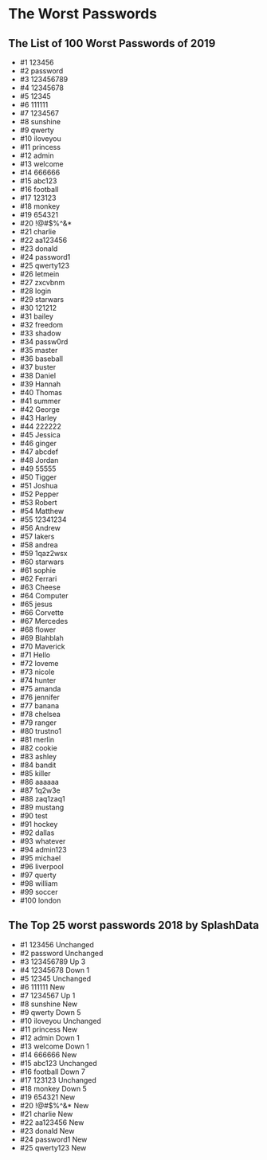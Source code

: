 # The Worst Passwords 

## The List of 100 Worst Passwords of 2019

- #1 123456
- #2 password
- #3 123456789
- #4 12345678
- #5 12345
- #6 111111
- #7 1234567
- #8 sunshine
- #9 qwerty
- #10 iloveyou
- #11 princess
- #12 admin
- #13 welcome
- #14 666666
- #15 abc123
- #16 football
- #17 123123
- #18 monkey
- #19 654321
- #20 !@#$%^&*
- #21 charlie
- #22 aa123456
- #23 donald
- #24 password1
- #25 qwerty123
- #26 letmein
- #27 zxcvbnm
- #28 login
- #29 starwars
- #30 121212
- #31 bailey
- #32 freedom
- #33 shadow
- #34 passw0rd
- #35 master
- #36 baseball
- #37 buster
- #38 Daniel
- #39 Hannah
- #40 Thomas
- #41 summer
- #42 George
- #43 Harley
- #44 222222
- #45 Jessica
- #46 ginger
- #47 abcdef
- #48 Jordan
- #49 55555
- #50 Tigger
- #51 Joshua
- #52 Pepper
- #53 Robert
- #54 Matthew
- #55 12341234
- #56 Andrew
- #57 lakers
- #58 andrea
- #59 1qaz2wsx
- #60 starwars
- #61 sophie
- #62 Ferrari
- #63 Cheese
- #64 Computer
- #65 jesus
- #66 Corvette
- #67 Mercedes
- #68 flower
- #69 Blahblah
- #70 Maverick
- #71 Hello
- #72 loveme
- #73 nicole
- #74 hunter
- #75 amanda
- #76 jennifer
- #77 banana
- #78 chelsea
- #79 ranger
- #80 trustno1
- #81 merlin
- #82 cookie
- #83 ashley
- #84 bandit
- #85 killer
- #86 aaaaaa
- #87 1q2w3e
- #88 zaq1zaq1
- #89 mustang
- #90 test
- #91 hockey
- #92 dallas
- #93 whatever
- #94 admin123
- #95 michael
- #96 liverpool
- #97 querty
- #98 william
- #99 soccer
- #100 london

## The Top 25 worst passwords 2018 by SplashData

- #1 123456 Unchanged
- #2 password Unchanged
- #3 123456789 Up 3
- #4 12345678 Down 1
- #5 12345 Unchanged
- #6 111111 New
- #7 1234567 Up 1
- #8 sunshine New
- #9 qwerty Down 5
- #10 iloveyou Unchanged
- #11 princess New
- #12 admin Down 1
- #13 welcome Down 1
- #14 666666 New
- #15 abc123 Unchanged
- #16 football Down 7
- #17 123123 Unchanged
- #18 monkey Down 5
- #19 654321 New
- #20 !@#$%^&amp;* New
- #21 charlie New
- #22 aa123456 New
- #23 donald New
- #24 password1 New
- #25 qwerty123 New
